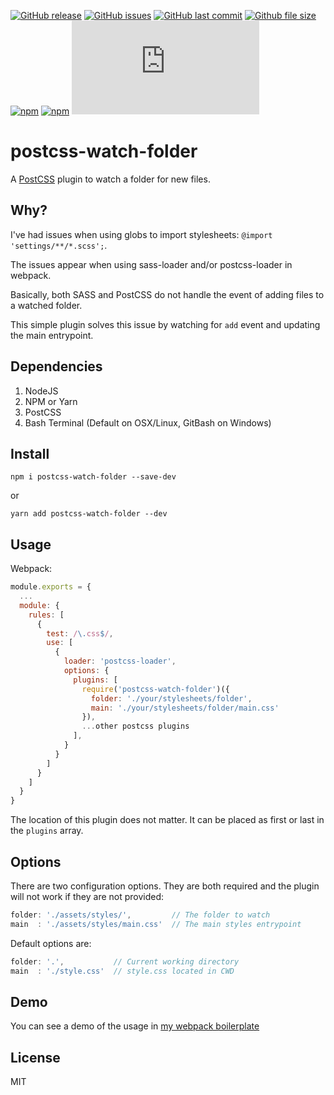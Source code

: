 [![GitHub release](https://img.shields.io/github/release/scriptex/postcss-watch-folder.svg)](https://github.com/scriptex/postcss-watch-folder/releases/latest)
[![GitHub issues](https://img.shields.io/github/issues/scriptex/postcss-watch-folder.svg)](https://github.com/scriptex/postcss-watch-folder/issues)
[![GitHub last commit](https://img.shields.io/github/last-commit/scriptex/postcss-watch-folder.svg)](https://github.com/scriptex/postcss-watch-folder/commits/master)
[![Github file size](https://img.shields.io/github/size/scriptex/postcss-watch-folder/index.js.svg)](https://github.com/scriptex/postcss-watch-folder)
[![npm](https://img.shields.io/npm/dt/postcss-watch-folder.svg)](https://www.npmjs.com/package/postcss-watch-folder)
[![npm](https://img.shields.io/npm/v/postcss-watch-folder.svg)](https://www.npmjs.com/package/postcss-watch-folder)
[![Analytics](https://ga-beacon.appspot.com/UA-83446952-1/github.com/scriptex/postcss-watch-folder/README.md)](https://github.com/scriptex/postcss-watch-folder/)

# postcss-watch-folder

A [PostCSS](https://github.com/postcss/postcss) plugin to watch a folder for new files.

## Why?

I've had issues when using globs to import stylesheets: `@import 'settings/**/*.scss';`.

The issues appear when using sass-loader and/or postcss-loader in webpack.

Basically, both SASS and PostCSS do not handle the event of adding files to a watched folder.

This simple plugin solves this issue by watching for `add` event and updating the main entrypoint.

## Dependencies

1. NodeJS
2. NPM or Yarn
3. PostCSS
4. Bash Terminal (Default on OSX/Linux, GitBash on Windows)

## Install

```console
npm i postcss-watch-folder --save-dev
```

or

```console
yarn add postcss-watch-folder --dev
```

## Usage

Webpack:

```javascript
module.exports = {
  ...
  module: {
    rules: [
      {
        test: /\.css$/,
        use: [
          {
            loader: 'postcss-loader',
            options: {
              plugins: [
                require('postcss-watch-folder')({
                  folder: './your/stylesheets/folder',
                  main: './your/stylesheets/folder/main.css'
                }),
                ...other postcss plugins
              ],
            }
          }
        ]
      }
    ]
  }
}
```

The location of this plugin does not matter. It can be placed as first or last in the `plugins` array.

## Options

There are two configuration options. They are both required and the plugin will not work if they are not provided:

```javascript
folder: './assets/styles/',         // The folder to watch
main  : './assets/styles/main.css'  // The main styles entrypoint
```

Default options are:

```javascript
folder: '.',           // Current working directory
main  : './style.css'  // style.css located in CWD
```

## Demo

You can see a demo of the usage in [my webpack boilerplate](https://github.com/scriptex/webpack-mpa/blob/master/webpack.config.js#L147)

## License

MIT
